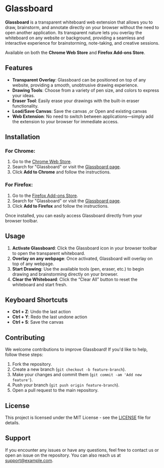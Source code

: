 # Glassboard

**Glassboard** is a transparent whiteboard web extension that allows you to draw, brainstorm, and annotate directly on your browser without the need to open another application. Its transparent nature lets you overlay the whiteboard on any website or background, providing a seamless and interactive experience for brainstorming, note-taking, and creative sessions.

Available on both the **Chrome Web Store** and **Firefox Add-ons Store**.

## Features

- **Transparent Overlay**: Glassboard can be positioned on top of any website, providing a smooth, unobtrusive drawing experience.
- **Drawing Tools**: Choose from a variety of pen size, and colors to express your ideas.
- **Eraser Tool**: Easily erase your drawings with the built-in eraser functionality.
- **Load/Save Canvas**: Save the canvas ,or Open and existing canvas
- **Web Extension**: No need to switch between applications—simply add the extension to your browser for immediate access.

## Installation

### For Chrome:

1. Go to the [Chrome Web Store](https://chrome.google.com/webstore/).
2. Search for "Glassboard" or visit the [Glassboard page](#).
3. Click **Add to Chrome** and follow the instructions.

### For Firefox:

1. Go to the [Firefox Add-ons Store](https://addons.mozilla.org/).
2. Search for "Glassboard" or visit the [Glassboard page](#).
3. Click **Add to Firefox** and follow the instructions.

Once installed, you can easily access Glassboard directly from your browser toolbar.

## Usage

1. **Activate Glassboard**: Click the Glassboard icon in your browser toolbar to open the transparent whiteboard.
2. **Overlay on any webpage**: Once activated, Glassboard will overlay on top of any webpage.
3. **Start Drawing**: Use the available tools (pen, eraser, etc.) to begin drawing and brainstorming directly on your browser.
4. **Clear the Whiteboard**: Click the “Clear All” button to reset the whiteboard and start fresh.

## Keyboard Shortcuts

- **Ctrl + Z**: Undo the last action
- **Ctrl + Y**: Redo the last undone action
- **Ctrl + S**: Save the canvas

## Contributing

We welcome contributions to improve Glassboard! If you'd like to help, follow these steps:

1. Fork the repository.
2. Create a new branch (`git checkout -b feature-branch`).
3. Make your changes and commit them (`git commit -am 'Add new feature'`).
4. Push your branch (`git push origin feature-branch`).
5. Open a pull request to the main repository.

## License

This project is licensed under the MIT License - see the [LICENSE](LICENSE) file for details.

## Support

If you encounter any issues or have any questions, feel free to contact us or open an issue on the repository. You can also reach us at [support@example.com](mailto:support@example.com).
